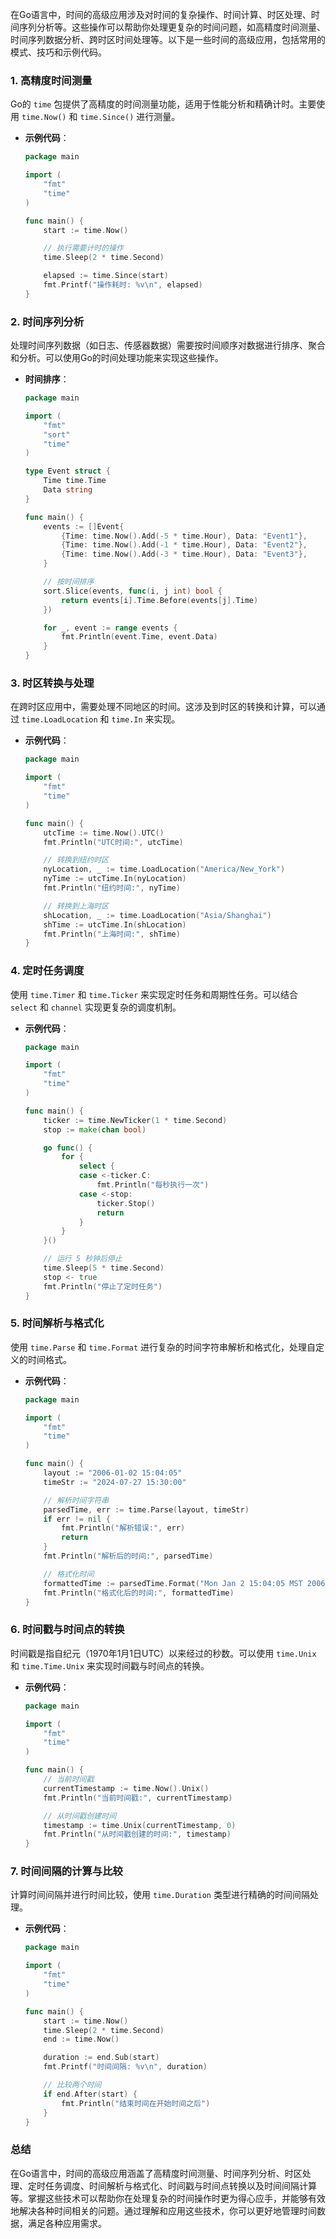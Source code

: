 在Go语言中，时间的高级应用涉及对时间的复杂操作、时间计算、时区处理、时间序列分析等。这些操作可以帮助你处理更复杂的时间问题，如高精度时间测量、时间序列数据分析、跨时区时间处理等。以下是一些时间的高级应用，包括常用的模式、技巧和示例代码。

### 1. 高精度时间测量

Go的 `time` 包提供了高精度的时间测量功能，适用于性能分析和精确计时。主要使用 `time.Now()` 和 `time.Since()` 进行测量。

- **示例代码**：
  ```go
  package main

  import (
      "fmt"
      "time"
  )

  func main() {
      start := time.Now()

      // 执行需要计时的操作
      time.Sleep(2 * time.Second)

      elapsed := time.Since(start)
      fmt.Printf("操作耗时: %v\n", elapsed)
  }
  ```

### 2. 时间序列分析

处理时间序列数据（如日志、传感器数据）需要按时间顺序对数据进行排序、聚合和分析。可以使用Go的时间处理功能来实现这些操作。

- **时间排序**：
  ```go
  package main

  import (
      "fmt"
      "sort"
      "time"
  )

  type Event struct {
      Time time.Time
      Data string
  }

  func main() {
      events := []Event{
          {Time: time.Now().Add(-5 * time.Hour), Data: "Event1"},
          {Time: time.Now().Add(-1 * time.Hour), Data: "Event2"},
          {Time: time.Now().Add(-3 * time.Hour), Data: "Event3"},
      }

      // 按时间排序
      sort.Slice(events, func(i, j int) bool {
          return events[i].Time.Before(events[j].Time)
      })

      for _, event := range events {
          fmt.Println(event.Time, event.Data)
      }
  }
  ```

### 3. 时区转换与处理

在跨时区应用中，需要处理不同地区的时间。这涉及到时区的转换和计算，可以通过 `time.LoadLocation` 和 `time.In` 来实现。

- **示例代码**：
  ```go
  package main

  import (
      "fmt"
      "time"
  )

  func main() {
      utcTime := time.Now().UTC()
      fmt.Println("UTC时间:", utcTime)

      // 转换到纽约时区
      nyLocation, _ := time.LoadLocation("America/New_York")
      nyTime := utcTime.In(nyLocation)
      fmt.Println("纽约时间:", nyTime)

      // 转换到上海时区
      shLocation, _ := time.LoadLocation("Asia/Shanghai")
      shTime := utcTime.In(shLocation)
      fmt.Println("上海时间:", shTime)
  }
  ```

### 4. 定时任务调度

使用 `time.Timer` 和 `time.Ticker` 来实现定时任务和周期性任务。可以结合 `select` 和 `channel` 实现更复杂的调度机制。

- **示例代码**：
  ```go
  package main

  import (
      "fmt"
      "time"
  )

  func main() {
      ticker := time.NewTicker(1 * time.Second)
      stop := make(chan bool)

      go func() {
          for {
              select {
              case <-ticker.C:
                  fmt.Println("每秒执行一次")
              case <-stop:
                  ticker.Stop()
                  return
              }
          }
      }()

      // 运行 5 秒钟后停止
      time.Sleep(5 * time.Second)
      stop <- true
      fmt.Println("停止了定时任务")
  }
  ```

### 5. 时间解析与格式化

使用 `time.Parse` 和 `time.Format` 进行复杂的时间字符串解析和格式化，处理自定义的时间格式。

- **示例代码**：
  ```go
  package main

  import (
      "fmt"
      "time"
  )

  func main() {
      layout := "2006-01-02 15:04:05"
      timeStr := "2024-07-27 15:30:00"

      // 解析时间字符串
      parsedTime, err := time.Parse(layout, timeStr)
      if err != nil {
          fmt.Println("解析错误:", err)
          return
      }
      fmt.Println("解析后的时间:", parsedTime)

      // 格式化时间
      formattedTime := parsedTime.Format("Mon Jan 2 15:04:05 MST 2006")
      fmt.Println("格式化后的时间:", formattedTime)
  }
  ```

### 6. 时间戳与时间点的转换

时间戳是指自纪元（1970年1月1日UTC）以来经过的秒数。可以使用 `time.Unix` 和 `time.Time.Unix` 来实现时间戳与时间点的转换。

- **示例代码**：
  ```go
  package main

  import (
      "fmt"
      "time"
  )

  func main() {
      // 当前时间戳
      currentTimestamp := time.Now().Unix()
      fmt.Println("当前时间戳:", currentTimestamp)

      // 从时间戳创建时间
      timestamp := time.Unix(currentTimestamp, 0)
      fmt.Println("从时间戳创建的时间:", timestamp)
  }
  ```

### 7. 时间间隔的计算与比较

计算时间间隔并进行时间比较，使用 `time.Duration` 类型进行精确的时间间隔处理。

- **示例代码**：
  ```go
  package main

  import (
      "fmt"
      "time"
  )

  func main() {
      start := time.Now()
      time.Sleep(2 * time.Second)
      end := time.Now()

      duration := end.Sub(start)
      fmt.Printf("时间间隔: %v\n", duration)

      // 比较两个时间
      if end.After(start) {
          fmt.Println("结束时间在开始时间之后")
      }
  }
  ```

### 总结

在Go语言中，时间的高级应用涵盖了高精度时间测量、时间序列分析、时区处理、定时任务调度、时间解析与格式化、时间戳与时间点转换以及时间间隔计算等。掌握这些技术可以帮助你在处理复杂的时间操作时更为得心应手，并能够有效地解决各种时间相关的问题。通过理解和应用这些技术，你可以更好地管理时间数据，满足各种应用需求。